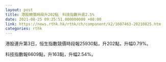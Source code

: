 ```yaml
---
layout: post
title: 港股競價時段升202點　科技指數升逾2.5%
date: 2021-08-25 09:25:51.000000000 +08:00
link: https://news.rthk.hk/rthk/ch/component/k2/1607463-20210825.htm
categories: rthk
---
```


港股連升第3日，恒生指數競價時段報25930點，升202點，升幅0.79%。

科技指數報6609點，升163點，升幅2.54%。
